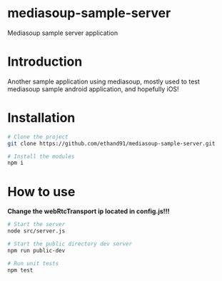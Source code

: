 # mediasoup-sample-server
Mediasoup sample server application

# Introduction
Another sample application using mediasoup, mostly used to test mediasoup sample android application,
and hopefully iOS!

# Installation

```bash
# Clone the project
git clone https://github.com/ethand91/mediasoup-sample-server.git

# Install the modules
npm i
```

# How to use

**Change the webRtcTransport ip located in config.js!!!**

```bash
# Start the server
node src/server.js

# Start the public directory dev server
npm run public-dev

# Run unit tests
npm test
```

